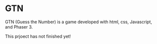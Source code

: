 # GTN

GTN (Guess the Number) is a game developed with html, css, Javascript, and Phaser 3.

This prjoect has not finished yet!
